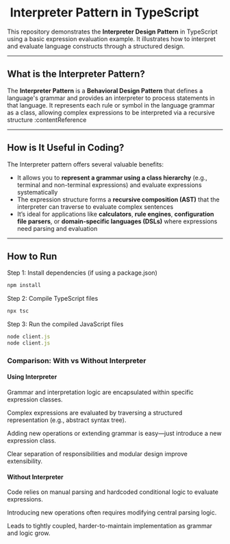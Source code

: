 # ​ Interpreter Pattern in TypeScript

This repository demonstrates the **Interpreter Design Pattern** in TypeScript using a basic expression evaluation example. It illustrates how to interpret and evaluate language constructs through a structured design.

---

## What is the Interpreter Pattern?

The **Interpreter Pattern** is a **Behavioral Design Pattern** that defines a language's grammar and provides an interpreter to process statements in that language. It represents each rule or symbol in the language grammar as a class, allowing complex expressions to be interpreted via a recursive structure :contentReference

---

## How is It Useful in Coding?

The Interpreter pattern offers several valuable benefits:

-  It allows you to **represent a grammar using a class hierarchy** (e.g., terminal and non-terminal expressions) and evaluate expressions systematically 
-  The expression structure forms a **recursive composition (AST)** that the interpreter can traverse to evaluate complex sentences
-  It’s ideal for applications like **calculators**, **rule engines**, **configuration file parsers**, or **domain-specific languages (DSLs)** where expressions need parsing and evaluation 

---
## How to Run

 Step 1: Install dependencies (if using a package.json)
```typescript
npm install
```
 Step 2: Compile TypeScript files
```typescript
npx tsc
```
 Step 3: Run the compiled JavaScript files

```typescript
node client.js
node client.js
```
### Comparison: With vs Without Interpreter

#### Using Interpreter

Grammar and interpretation logic are encapsulated within specific expression classes.

Complex expressions are evaluated by traversing a structured representation (e.g., abstract syntax tree).

Adding new operations or extending grammar is easy—just introduce a new expression class.

Clear separation of responsibilities and modular design improve extensibility.

#### Without Interpreter

Code relies on manual parsing and hardcoded conditional logic to evaluate expressions.

Introducing new operations often requires modifying central parsing logic.

Leads to tightly coupled, harder-to-maintain implementation as grammar and logic grow.
